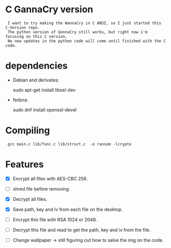 # C GannaCry version
     
     I want to try making the WannaCry in C ANSI, so I just started this C-Version repo.
     The python version of GonnaCry still works, but right now i'm focusing on this C version.
     No new updates in the python code will come until finished with the C code.
     
     
# dependencies

- Debian and derivates:

    sudo apt-get install libssl-dev

- fedora:

    sudo dnf install openssl-devel

# Compiling
     
     gcc main.c lib/func.c lib/struct.c  -o ransom -lcrypto 

# Features

- [x] Encrypt all files with AES-CBC 256.
  
- [ ] shred file before removing.
  
- [x] Decrypt all files.
  
- [x] Save path, key and iv from each file on the desktop.
  
- [ ] Encrypt this file with RSA 1024 or 2048.
  
- [ ] Decrypt this file and read to get the path, key and iv from the file.
  
- [ ] Change wallpaper -> still figuring out how to salve the img on the code.
